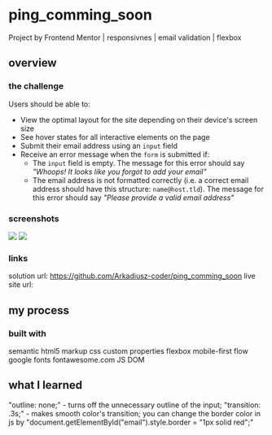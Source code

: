 # ping_comming_soon
Project by Frontend Mentor | responsivnes | email validation | flexbox

## overview

### the challenge
Users should be able to:

- View the optimal layout for the site depending on their device's screen size
- See hover states for all interactive elements on the page
- Submit their email address using an `input` field
- Receive an error message when the `form` is submitted if:
	- The `input` field is empty. The message for this error should say *"Whoops! It looks like you forgot to add your email"*
	- The email address is not formatted correctly (i.e. a correct email address should have this structure: `name@host.tld`). The message for this error should say *"Please provide a valid email address"*

### screenshots
![](myScreen_1.png)
![](myScreen_2.png)

### links
solution url: https://github.com/Arkadiusz-coder/ping_comming_soon
live site url: 

## my process

### built with
semantic html5 markup
css custom properties
flexbox
mobile-first flow
google fonts
fontawesome.com
JS DOM

## what I learned
"outline: none;" - turns off the unnecessary outline of the input;
"transition: .3s;" - makes smooth color's transition;
you can change the border color in js by "document.getElementById("email").style.border = "1px solid red";"







